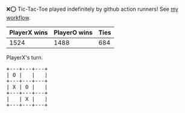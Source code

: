 :x::o: Tic-Tac-Toe played indefinitely by github action runners! See [my workflow](.github/workflows/play.yaml).

|PlayerX wins|PlayerO wins|Ties|
|-|-|-|
|1524|1488|684|

PlayerX's turn.

<pre>
+---+---+---+
| O |   |   |
+---+---+---+
| X | O |   |
+---+---+---+
|   | X |   |
+---+---+---+
</pre>